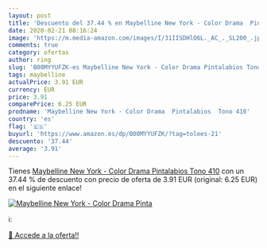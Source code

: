```yaml
---
layout: post
title: 'Descuento del 37.44 % en Maybelline New York - Color Drama  Pinta'
date: 2020-02-21 08:16:24
image: 'https://m.media-amazon.com/images/I/31IISDHlO6L._AC_._SL200_.jpg'
comments: true
category: ofertas
author: ring
slug: 'B00MYYUFZK-es Maybelline New York - Color Drama Pintalabios Tono 410'
tags: maybelline
actualPrice: 3.91 EUR
currency: EUR
price: 3.91
comparePrice: 6.25 EUR
prodname: 'Maybelline New York - Color Drama  Pintalabios  Tono 410'
country: 'es'
flag: '🇪🇸'
buyurl: 'https://www.amazon.es/dp/B00MYYUFZK/?tag=tolees-21'
descuento: '37.44'
average: '3.91'
---
```


Tienes [Maybelline New York - Color Drama  Pintalabios  Tono 410](https://www.amazon.es/dp/B00MYYUFZK/?tag=tolees-21) con un 37.44 % de descuento con precio de oferta de 3.91 EUR (original: 6.25 EUR) en el siguiente enlace!

[![Maybelline New York - Color Drama  Pinta](https://m.media-amazon.com/images/I/31IISDHlO6L._AC_._SL200_.jpg)](https://www.amazon.es/dp/B00MYYUFZK/?tag=tolees-21)

ℹ️:


[🛒 Accede a la oferta!!](https://www.amazon.es/dp/B00MYYUFZK/?tag=tolees-21)
